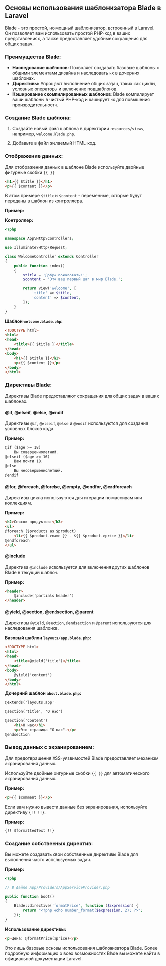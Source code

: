## Основы использования шаблонизатора Blade в Laravel

Blade - это простой, но мощный шаблонизатор, встроенный в Laravel. Он позволяет вам использовать простой PHP-код в ваших представлениях, а также предоставляет удобные сокращения для общих задач.

### Преимущества Blade:

* **Наследование шаблонов:** Позволяет создавать базовые шаблоны с общими элементами дизайна и наследовать их в дочерних шаблонах.
* **Директивы:** Упрощают выполнение общих задач, таких как циклы, условные операторы и включение подшаблонов.
* **Кэширование скомпилированных шаблонов:** Blade компилирует ваши шаблоны в чистый PHP-код и кэширует их для повышения производительности.

### Создание Blade шаблона:

1. Создайте новый файл шаблона в директории `resources/views`, например, `welcome.blade.php`.

2. Добавьте в файл желаемый HTML-код.

### Отображение данных:

Для отображения данных в шаблоне Blade используйте двойные фигурные скобки `{{ }}`. 

```html
<h1>{{ $title }}</h1>
<p>{{ $content }}</p>
```

В этом примере `$title` и `$content` - переменные, которые будут переданы в шаблон из контроллера.

**Пример:**

**Контроллер:**

```php
<?php

namespace App\Http\Controllers;

use Illuminate\Http\Request;

class WelcomeController extends Controller
{
    public function index()
    {
        $title = 'Добро пожаловать!';
        $content = 'Это ваш первый шаг в мир Blade.';

        return view('welcome', [
            'title' => $title,
            'content' => $content,
        ]);
    }
}
```

**Шаблон `welcome.blade.php`:**

```html
<!DOCTYPE html>
<html>
<head>
    <title>{{ $title }}</title>
</head>
<body>
    <h1>{{ $title }}</h1>
    <p>{{ $content }}</p>
</body>
</html>
```

### Директивы Blade:

Директивы Blade предоставляют сокращения для общих задач в ваших шаблонах. 

#### @if, @elseif, @else, @endif

Директивы `@if`, `@elseif`, `@else` и `@endif` используются для создания условных блоков кода.

**Пример:**

```html
@if ($age >= 18)
    Вы совершеннолетний.
@elseif ($age >= 16)
    Вам почти 18.
@else
    Вы несовершеннолетний.
@endif
```

#### @for, @foreach, @forelse, @empty, @endfor, @endforeach

Директивы цикла используются для итерации по массивам или коллекциям.

**Пример:**

```html
<h2>Список продуктов:</h2>
<ul>
@foreach ($products as $product)
    <li>{{ $product->name }} - ${{ $product->price }}</li>
@endforeach
</ul>
```

#### @include

Директива `@include` используется для включения других шаблонов Blade в текущий шаблон.

**Пример:**

```html
<header>
    @include('partials.header')
</header>
```

#### @yield, @section, @endsection, @parent

Директивы `@yield`, `@section`, `@endsection` и `@parent` используются для наследования шаблонов.

**Базовый шаблон `layouts/app.blade.php`:**

```html
<!DOCTYPE html>
<html>
<head>
    <title>@yield('title')</title>
</head>
<body>
    @yield('content')
</body>
</html>
```

**Дочерний шаблон `about.blade.php`:**

```html
@extends('layouts.app')

@section('title', 'О нас')

@section('content')
    <h1>О нас</h1>
    <p>Это страница "О нас".</p>
@endsection
```

### Вывод данных с экранированием:

Для предотвращения XSS-уязвимостей Blade предоставляет механизм экранирования данных. 

Используйте двойные фигурные скобки `{{ }}` для автоматического экранирования данных.

**Пример:**

```html
<p>{{ $comment }}</p> 
```

Если вам нужно вывести данные без экранирования, используйте директиву `{!! !!}`. 

**Пример:**

```html
{!! $formattedText !!}
```

### Создание собственных директив:

Вы можете создавать свои собственные директивы Blade для выполнения часто используемых задач.

**Пример:**

```php
<?php

// В файле App/Providers/AppServiceProvider.php

public function boot()
{
    Blade::directive('formatPrice', function ($expression) {
        return "<?php echo number_format($expression, 2); ?>";
    });
}
```

**Использование директивы:**

```html
<p>Цена: @formatPrice($price)</p>
```

Это лишь базовые основы использования шаблонизатора Blade. Более подробную информацию о всех возможностях Blade вы можете найти в официальной документации Laravel. 
